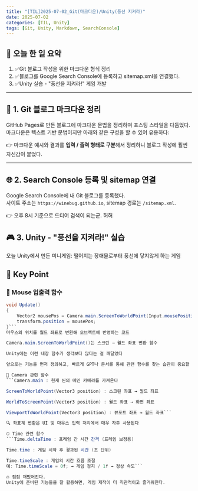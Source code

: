 ```yaml
---
title: "[TIL]2025-07-02_Git(마크다운)/Unity(풍선 지켜라)"
date: 2025-07-02
categories: [TIL, Unity]
tags: [Git, Unity, Markdown, SearchConsole]
---
```


## 📌 오늘 한 일 요약

1. ✅Git 블로그 작성을 위한 마크다운 형식 정리  
2. ✅블로그를 Google Search Console에 등록하고 sitemap.xml을 연결했다.  
3. ✅Unity 실습 - "풍선을 지켜라!" 게임 개발

---

## 📝 1. Git 블로그 마크다운 정리

GitHub Pages로 만든 블로그에 마크다운 문법을 정리하며 포스팅 스타일을 다듬었다.  
마크다운은 텍스트 기반 문법이지만 아래와 같은 구성을 할 수 있어 유용하다:

👉 마크다운 예시와 결과를 **입력 / 출력 형태로 구분**해서 정리하니 블로그 작성에 훨씬 자신감이 붙었다.

---

## 🌐 2. Search Console 등록 및 sitemap 연결

Google Search Console에 내 Git 블로그를 등록했다.  
사이트 주소는 `https://winebug.github.io`, sitemap 경로는 `/sitemap.xml`.

👉  오후 8시 기준으로 드디어 검색이 되는군. 허허

## 🎮 3. Unity - "풍선을 지켜라!" 실습
오늘 Unity에서 만든 미니게임: 떨어지는 장애물로부터 풍선에 닿지않게 하는 게임

## 🫵 Key Point

### 🎯 Mouse 입출력 함수

```csharp
void Update()
{
    Vector2 mousePos = Camera.main.ScreenToWorldPoint(Input.mousePosition);
    transform.position = mousePos;
}```
마우스의 위치를 월드 좌표로 변환해 오브젝트에 반영하는 코드

Camera.main.ScreenToWorldPoint()는 스크린 → 월드 좌표 변환 함수

Unity에는 이런 내장 함수가 생각보다 많다는 걸 깨달았다

앞으로는 기능을 먼저 정의하고, 빠르게 GPT나 문서를 통해 관련 함수를 찾는 습관이 중요할 듯

🎥 Camera 관련 함수
```Camera.main : 현재 씬의 메인 카메라를 가져온다

ScreenToWorldPoint(Vector3 position) : 스크린 좌표 → 월드 좌표

WorldToScreenPoint(Vector3 position) : 월드 좌표 → 화면 좌표

ViewportToWorldPoint(Vector3 position) : 뷰포트 좌표 → 월드 좌표```

🔍 좌표계 변환은 UI 및 마우스 입력 처리에서 매우 자주 사용된다

⏱ Time 관련 함수
```Time.deltaTime : 프레임 간 시간 간격 (프레임 보정용)

Time.time : 게임 시작 후 경과된 시간 (초 단위)

Time.timeScale : 게임의 시간 흐름 조절
예: Time.timeScale = 0f; → 게임 정지 / 1f → 정상 속도```

🔥 점점 재밌어진다.
Unity에 준비된 기능들을 잘 활용하면, 게임 제작이 더 직관적이고 즐거워진다.
